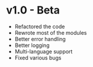 # v1.0 - Beta

- Refactored the code
- Rewrote most of the modules
- Better error handling
- Better logging
- Multi-language support
- Fixed various bugs